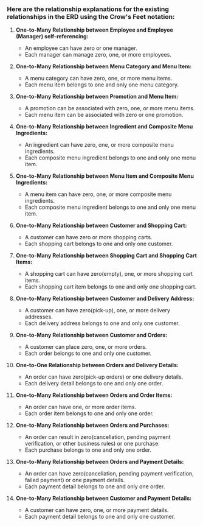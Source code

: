### Here are the relationship explanations for the existing relationships in the ERD using the Crow's Feet notation:

1. **One-to-Many Relationship between Employee and Employee (Manager) self-referencing:**
   - An employee can have zero or one manager.
   - Each manager can manage zero, one, or more employees.

2. **One-to-Many Relationship between Menu Category and Menu Item:**
   - A menu category can have zero, one, or more menu items.
   - Each menu item belongs to one and only one menu category.

3. **One-to-Many Relationship between Promotion and Menu Item:**
   - A promotion can be associated with zero, one, or more menu items.
   - Each menu item can be associated with zero or one promotion.

4. **One-to-Many Relationship between Ingredient and Composite Menu Ingredients:**
   - An ingredient can have zero, one, or more composite menu ingredients.
   - Each composite menu ingredient belongs to one and only one menu item.

5. **One-to-Many Relationship between Menu Item and Composite Menu Ingredients:**
   - A menu item can have zero, one, or more composite menu ingredients.
   - Each composite menu ingredient belongs to one and only one menu item.

6. **One-to-Many Relationship between Customer and Shopping Cart:**
   - A customer can have zero or more shopping carts.
   - Each shopping cart belongs to one and only one customer.

7. **One-to-Many Relationship between Shopping Cart and Shopping Cart Items:**
   - A shopping cart can have zero(empty), one, or more shopping cart items.
   - Each shopping cart item belongs to one and only one shopping cart.

8. **One-to-Many Relationship between Customer and Delivery Address:**
   - A customer can have zero(pick-up), one, or more delivery addresses.
   - Each delivery address belongs to one and only one customer.

9. **One-to-Many Relationship between Customer and Orders:**
   - A customer can place zero, one, or more orders.
   - Each order belongs to one and only one customer.

10. **One-to-One Relationship between Orders and Delivery Details:**
    - An order can have zero(pick-up orders) or one delivery details.
    - Each delivery detail belongs to one and only one order.

11. **One-to-Many Relationship between Orders and Order Items:**
    - An order can have one, or more order items.
    - Each order item belongs to one and only one order.

12. **One-to-Many Relationship between Orders and Purchases:**
    - An order can result in zero(cancellation, pending payment verification, or other business rules) or one purchase.
    - Each purchase belongs to one and only one order.

13. **One-to-Many Relationship between Orders and Payment Details:**
    - An order can have zero(cancellation, pending payment verification, failed payment) or one payment details.
    - Each payment detail belongs to one and only one order.

14. **One-to-Many Relationship between Customer and Payment Details:**
    - A customer can have zero, one, or more payment details.
    - Each payment detail belongs to one and only one customer.